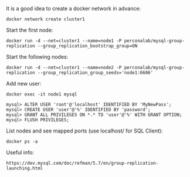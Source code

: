 It is a good idea to create a docker network in advance:

    docker network create cluster1

Start the first node:

    docker run -d --net=cluster1 --name=node1 -P perconalab/mysql-group-replication --group_replication_bootstrap_group=ON

Start the following nodes:

    docker run -d --net=cluster1 --name=node2 -P perconalab/mysql-group-replication --group_replication_group_seeds='node1:6606' 

Add new user:

    docker exec -it node1 mysql

    mysql> ALTER USER 'root'@'localhost' IDENTIFIED BY 'MyNewPass';
    mysql> CREATE USER 'user'@'%' IDENTIFIED BY 'password';
    mysql> GRANT ALL PRIVILEGES ON *.* TO 'user'@'%' WITH GRANT OPTION;
    mysql> FLUSH PRIVILEGES;

List nodes and see mapped ports (use localhost/<mapped port> for SQL Client):

    docker ps -a

Useful info:

    https://dev.mysql.com/doc/refman/5.7/en/group-replication-launching.html
